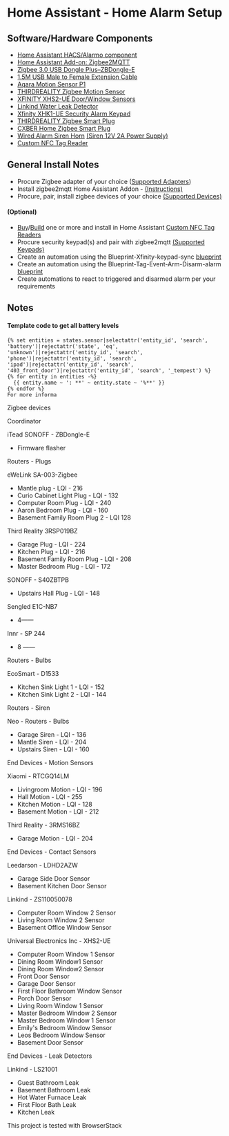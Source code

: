 # Home Assistant - Home Alarm Setup

## Software/Hardware Components

- [Home Assistant HACS/Alarmo component](https://github.com/nielsfaber/alarmo)
- [Home Assistant Add-on: Zigbee2MQTT](https://github.com/zigbee2mqtt/hassio-zigbee2mqtt/tree/master/zigbee2mqtt)
- [Zigbee 3.0 USB Dongle Plus–ZBDongle-E](https://itead.cc/product/zigbee-3-0-usb-dongle/)
- [1.5M USB Male to Female Extension Cable](https://itead.cc/product/1-5m-usb-male-to-female-extension-cable/)
- [Aqara Motion Sensor P1](https://www.amazon.com/gp/product/B09QKVMMTB/ref=ppx_yo_dt_b_search_asin_title?ie=UTF8&psc=1)
- [THIRDREALITY Zigbee Motion Sensor](https://www.amazon.com/gp/product/B08RRRWK6B/ref=ppx_yo_dt_b_search_asin_title?ie=UTF8&th=1)
- [XFINITY XHS2-UE Door/Window Sensors](https://www.ebay.com/itm/353601730199)
- [Linkind Water Leak Detector](https://www.amazon.com/gp/product/B08YDB1PCK/ref=ppx_yo_dt_b_search_asin_title?ie=UTF8&th=1)
- [Xfinity XHK1-UE Security Alarm Keypad](https://www.ebay.com/itm/324974319228)
- [THIRDREALITY Zigbee Smart Plug](https://www.amazon.com/gp/product/B09KNDM4VV/ref=ppx_yo_dt_b_search_asin_title?ie=UTF8&psc=1)
- [CXBER Home Zigbee Smart Plug](https://www.amazon.com/gp/product/B0BJ6DQXKF/ref=ppx_yo_dt_b_search_asin_title?ie=UTF8&th=1)
- [Wired Alarm Siren Horn](https://www.amazon.com/gp/product/B07P1FNJTG/ref=ppx_yo_dt_b_search_asin_title?ie=UTF8&th=1) [(Siren 12V 2A Power Supply)](https://www.amazon.com/gp/product/B077PW5JC3/ref=ppx_od_dt_b_asin_title_s00?ie=UTF8&psc=1)
- [Custom NFC Tag Reader](TAG_READER.md)

## General Install Notes

- Procure Zigbee adapter of your choice ([Supported Adapters](https://www.zigbee2mqtt.io/guide/adapters/#recommended))
- Install zigbee2mqtt Home Assistant Addon - [(Instructions)](https://github.com/zigbee2mqtt/hassio-zigbee2mqtt#installation)
- Procure, pair, install zigbee devices of your choice [(Supported Devices)](https://www.zigbee2mqtt.io/supported-devices/)

#### (Optional)

- [Buy](https://adonno-crafts.myshopify.com)/[Build](https://github.com/adonno/tagreader) one or more and install in Home Assistant [Custom NFC Tag Readers](TAG_READER.md)
- Procure security keypad(s) and pair with zigbee2mqtt [(Supported Keypads)](https://www.zigbee2mqtt.io/supported-devices/#s=keypad)
- Create an automation using the Blueprint-Xfinity-keypad-sync [blueprint](scripts/Blueprint-Xfinity-keypad-sync.yaml)
- Create an automation using the Blueprint-Tag-Event-Arm-Disarm-alarm [blueprint](scripts/Blueprint-Tag-Event-Arm-Disarm-alarm.yaml)
- Create automations to react to triggered and disarmed alarm per your requirements

## Notes

#### Template code to get all battery levels

```
{% set entities = states.sensor|selectattr('entity_id', 'search', 'battery')|rejectattr('state', 'eq', 'unknown')|rejectattr('entity_id', 'search', 'phone')|rejectattr('entity_id', 'search', 'ipad')|rejectattr('entity_id', 'search', '403_front_door')|rejectattr('entity_id', 'search', '_tempest') %}
{% for entity in entities -%}
  {{ entity.name ~ ': **' ~ entity.state ~ '%**' }}
{% endfor %}
For more informa
```

Zigbee devices

Coordinator

iTead SONOFF - ZBDongle-E

- Firmware flasher

Routers - Plugs

eWeLink SA-003-Zigbee

- Mantle plug - LQI - 216
- Curio Cabinet Light Plug - LQI - 132
- Computer Room Plug - LQI - 240
- Aaron Bedroom Plug - LQI - 160
- Basement Family Room Plug 2 - LQI 128

Third Reality 3RSP019BZ

- Garage Plug - LQI - 224
- Kitchen Plug - LQI - 216
- Basement Family Room Plug - LQI - 208
- Master Bedroom Plug - LQI - 172

SONOFF - S40ZBTPB

- Upstairs Hall Plug - LQI - 148

Sengled E1C-NB7

- 4——

Innr - SP 244

- 8 ——

Routers - Bulbs

EcoSmart - D1533

- Kitchen Sink Light 1 - LQI - 152
- Kitchen Sink Light 2 - LQI - 144

Routers - Siren

Neo - Routers - Bulbs

- Garage Siren - LQI - 136
- Mantle Siren - LQI - 204
- Upstairs Siren - LQI - 160

End Devices - Motion Sensors

Xiaomi - RTCGQ14LM

- Livingroom Motion - LQI - 196
- Hall Motion - LQI - 255
- Kitchen Motion - LQI - 128
- Basement Motion - LQI - 212

Third Reality - 3RMS16BZ

- Garage Motion - LQI - 204

End Devices - Contact Sensors

Leedarson - LDHD2AZW

- Garage Side Door Sensor
- Basement Kitchen Door Sensor

Linkind - ZS110050078

- Computer Room Window 2 Sensor
- Living Room Window 2 Sensor
- Basement Office Window Sensor

Universal Electronics Inc - XHS2-UE

- Computer Room Window 1 Sensor
- Dining Room Window1 Sensor
- Dining Room Window2 Sensor
- Front Door Sensor
- Garage Door Sensor
- First Floor Bathroom Window Sensor
- Porch Door Sensor
- Living Room Window 1 Sensor
- Master Bedroom Window 2 Sensor
- Master Bedroom Window 1 Sensor
- Emily's Bedroom Window Sensor
- Leos Bedroom Window Sensor
- Basement Door Sensor

End Devices - Leak Detectors

Linkind - LS21001

- Guest Bathroom Leak
- Basement Bathroom Leak
- Hot Water Furnace Leak
- First Floor Bath Leak
- Kitchen Leak

This project is tested with BrowserStack
